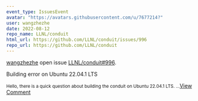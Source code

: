 ```yaml
---
event_type: IssuesEvent
avatar: "https://avatars.githubusercontent.com/u/7677214?"
user: wangzhezhe
date: 2022-08-12
repo_name: LLNL/conduit
html_url: https://github.com/LLNL/conduit/issues/996
repo_url: https://github.com/LLNL/conduit
---
```


<a href='https://github.com/wangzhezhe' target='_blank'>wangzhezhe</a> open issue <a href='https://github.com/LLNL/conduit/issues/996' target='_blank'>LLNL/conduit#996</a>.

<p>Building error on Ubuntu 22.04.1 LTS</p><small>Hello, there is a quick question about building the conduit on Ubuntu 22.04.1 LTS. ...</small><a href='https://github.com/LLNL/conduit/issues/996' target='_blank'>View Comment</a>